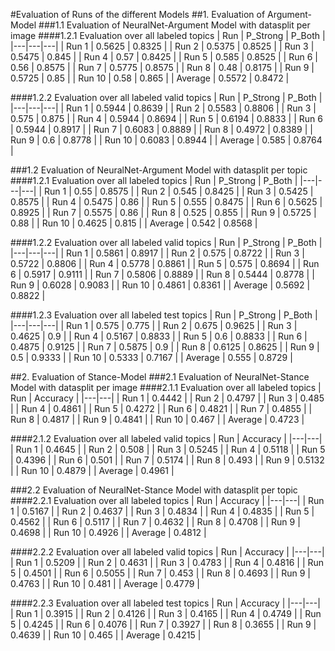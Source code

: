 #Evaluation of Runs of the different Models
##1. Evaluation of Argument-Model
###1.1 Evaluation of NeuralNet-Argument Model with datasplit per image
####1.2.1 Evaluation over all labeled topics
| Run | P_Strong | P_Both |
|---|---|---|
| Run 1 | 0.5625 | 0.8325 |
| Run 2 | 0.5375 | 0.8525 |
| Run 3 | 0.5475 | 0.845 |
| Run 4 | 0.57 | 0.8425 |
| Run 5 | 0.585 | 0.8525 |
| Run 6 | 0.56 | 0.8575 |
| Run 7 | 0.5775 | 0.8575 |
| Run 8 | 0.48 | 0.8175 |
| Run 9 | 0.5725 | 0.85 |
| Run 10 | 0.58 | 0.865 |
| Average | 0.5572 | 0.8472 |


####1.2.2 Evaluation over all labeled valid topics
| Run | P_Strong | P_Both |
|---|---|---|
| Run 1 | 0.5944 | 0.8639 |
| Run 2 | 0.5583 | 0.8806 |
| Run 3 | 0.575 | 0.875 |
| Run 4 | 0.5944 | 0.8694 |
| Run 5 | 0.6194 | 0.8833 |
| Run 6 | 0.5944 | 0.8917 |
| Run 7 | 0.6083 | 0.8889 |
| Run 8 | 0.4972 | 0.8389 |
| Run 9 | 0.6 | 0.8778 |
| Run 10 | 0.6083 | 0.8944 |
| Average | 0.585 | 0.8764 |


###1.2 Evaluation of NeuralNet-Argument Model with datasplit per topic
####1.2.1 Evaluation over all labeled topics
| Run | P_Strong | P_Both |
|---|---|---|
| Run 1 | 0.55 | 0.8575 |
| Run 2 | 0.545 | 0.8425 |
| Run 3 | 0.5425 | 0.8575 |
| Run 4 | 0.5475 | 0.86 |
| Run 5 | 0.555 | 0.8475 |
| Run 6 | 0.5625 | 0.8925 |
| Run 7 | 0.5575 | 0.86 |
| Run 8 | 0.525 | 0.855 |
| Run 9 | 0.5725 | 0.88 |
| Run 10 | 0.4625 | 0.815 |
| Average | 0.542 | 0.8568 |


####1.2.2 Evaluation over all labeled valid topics
| Run | P_Strong | P_Both |
|---|---|---|
| Run 1 | 0.5861 | 0.8917 |
| Run 2 | 0.575 | 0.8722 |
| Run 3 | 0.5722 | 0.8806 |
| Run 4 | 0.5778 | 0.8861 |
| Run 5 | 0.575 | 0.8694 |
| Run 6 | 0.5917 | 0.9111 |
| Run 7 | 0.5806 | 0.8889 |
| Run 8 | 0.5444 | 0.8778 |
| Run 9 | 0.6028 | 0.9083 |
| Run 10 | 0.4861 | 0.8361 |
| Average | 0.5692 | 0.8822 |


####1.2.3 Evaluation over all labeled test topics
| Run | P_Strong | P_Both |
|---|---|---|
| Run 1 | 0.575 | 0.775 |
| Run 2 | 0.675 | 0.9625 |
| Run 3 | 0.4625 | 0.9 |
| Run 4 | 0.5167 | 0.8833 |
| Run 5 | 0.6 | 0.8833 |
| Run 6 | 0.4875 | 0.9125 |
| Run 7 | 0.5875 | 0.9 |
| Run 8 | 0.6125 | 0.8625 |
| Run 9 | 0.5 | 0.9333 |
| Run 10 | 0.5333 | 0.7167 |
| Average | 0.555 | 0.8729 |


##2. Evaluation of Stance-Model
###2.1 Evaluation of NeuralNet-Stance Model with datasplit per image
####2.1.1 Evaluation over all labeled topics
| Run | Accuracy |
|---|---|
| Run 1 | 0.4442 |
| Run 2 | 0.4797 |
| Run 3 | 0.485 |
| Run 4 | 0.4861 |
| Run 5 | 0.4272 |
| Run 6 | 0.4821 |
| Run 7 | 0.4855 |
| Run 8 | 0.4817 |
| Run 9 | 0.4841 |
| Run 10 | 0.467 |
| Average | 0.4723 | 


####2.1.2 Evaluation over all labeled valid topics
| Run | Accuracy |
|---|---|
| Run 1 | 0.4645 |
| Run 2 | 0.508 |
| Run 3 | 0.5245 |
| Run 4 | 0.5118 |
| Run 5 | 0.4396 |
| Run 6 | 0.501 |
| Run 7 | 0.5174 |
| Run 8 | 0.493 |
| Run 9 | 0.5132 |
| Run 10 | 0.4879 |
| Average | 0.4961 | 


###2.2 Evaluation of NeuralNet-Stance Model with datasplit per topic
####2.2.1 Evaluation over all labeled topics
| Run | Accuracy |
|---|---|
| Run 1 | 0.5167 |
| Run 2 | 0.4637 |
| Run 3 | 0.4834 |
| Run 4 | 0.4835 |
| Run 5 | 0.4562 |
| Run 6 | 0.5117 |
| Run 7 | 0.4632 |
| Run 8 | 0.4708 |
| Run 9 | 0.4698 |
| Run 10 | 0.4926 |
| Average | 0.4812 | 


####2.2.2 Evaluation over all labeled valid topics
| Run | Accuracy |
|---|---|
| Run 1 | 0.5209 |
| Run 2 | 0.4631 |
| Run 3 | 0.4783 |
| Run 4 | 0.4816 |
| Run 5 | 0.4501 |
| Run 6 | 0.5055 |
| Run 7 | 0.453 |
| Run 8 | 0.4693 |
| Run 9 | 0.4763 |
| Run 10 | 0.481 |
| Average | 0.4779 | 


####2.2.3 Evaluation over all labeled test topics
| Run | Accuracy |
|---|---|
| Run 1 | 0.3915 |
| Run 2 | 0.4126 |
| Run 3 | 0.4165 |
| Run 4 | 0.4749 |
| Run 5 | 0.4245 |
| Run 6 | 0.4076 |
| Run 7 | 0.3927 |
| Run 8 | 0.3655 |
| Run 9 | 0.4639 |
| Run 10 | 0.465 |
| Average | 0.4215 | 


